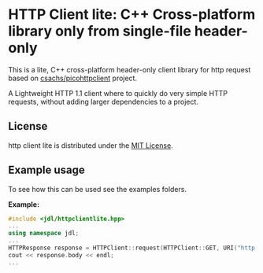 # HTTP Client lite: C++ Cross-platform library only from single-file header-only

This is a lite, C++ cross-platform header-only client library for http request based
on [csachs/picohttpclient](https://github.com/csachs/picohttpclient) project.

A Lightweight HTTP 1.1 client where to quickly do very simple HTTP requests,
without adding larger dependencies to a project.

## License

http client lite is distributed under
the [MIT License](https://github.com/john-jasper-doe/http-client-lite/blob/master/LICENSE).

## Example usage

To see how this can be used see the examples folders.

**Example:**

```C++
#include <jdl/httpclientlite.hpp>
...
using namespace jdl;
...
HTTPResponse response = HTTPClient::request(HTTPClient::GET, URI("http://example.com"));
cout << response.body << endl;
...
```


